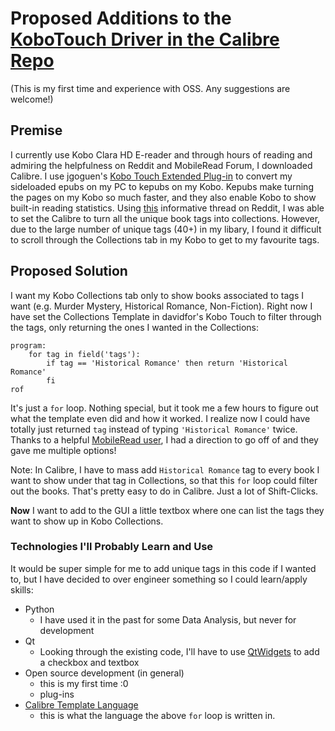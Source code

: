 # Proposed Additions to the [KoboTouch Driver in the Calibre Repo](https://github.com/kovidgoyal/calibre.git)
(This is my first time and experience with OSS. Any suggestions are welcome!)

## Premise
I currently use Kobo Clara HD E-reader and through hours of reading and admiring the helpfulness on Reddit and MobileRead Forum, I downloaded Calibre. I use jgoguen's [Kobo Touch Extended Plug-in](https://github.com/jgoguen/calibre-kobo-driver) to convert my sideloaded epubs on my PC to kepubs on my Kobo. Kepubs make turning the pages on my Kobo so much faster, and they also enable Kobo to show built-in reading statistics. Using [this](https://www.reddit.com/r/kobo/comments/qlgha1/how_to_create_kobo_collections_using_calibre_basic/) informative thread on Reddit, I was able to set the Calibre to turn all the unique book tags into collections. However, due to the large number of unique tags (40+) in my libary, I found it difficult to scroll through the Collections tab in my Kobo to get to my favourite tags. 

## Proposed Solution

I want my Kobo Collections tab only to show books associated to tags I want (e.g. Murder Mystery, Historical Romance, Non-Fiction). Right now I have set the Collections Template in davidfor's Kobo Touch to filter through the tags, only returning the ones I wanted in the Collections:
```
program:
	for tag in field('tags'):
		if tag == 'Historical Romance' then return 'Historical Romance'
		fi
rof
```

It's just a `for` loop. Nothing special, but it took me a few hours to figure out what the template even did and how it worked. I realize now I could have totally just returned `tag` instead of typing `'Historical Romance'` twice. Thanks to a helpful [MobileRead user](https://www.mobileread.com/forums/showpost.php?p=4412871&postcount=2962), I had a direction to go off of and they gave me multiple options! 

Note: In Calibre, I have to mass add `Historical Romance` tag to every book I want to show under that tag in Collections, so that this `for` loop could filter out the books. That's pretty easy to do in Calibre. Just a lot of Shift-Clicks.

__Now__ I want to add to the GUI a little textbox where one can list the tags they want to show up in Kobo Collections.

### Technologies I'll Probably Learn and Use
It would be super simple for me to add unique tags in this code if I wanted to, but I have decided to over engineer something so I could learn/apply skills:

- Python 
    - I have used it in the past for some Data Analysis, but never for development
- Qt 
    - Looking through the existing code, I'll have to use [QtWidgets](https://doc.qt.io/qtforpython-5/PySide2/QtWidgets/QGraphicsScene.html#PySide2.QtWidgets.PySide2.QtWidgets.QGraphicsScene.addWidget) to add a checkbox and textbox
- Open source development (in general)
    - this is my first time :0
    - plug-ins
- [Calibre Template Language](https://manual.calibre-ebook.com/template_lang.html)
    - this is what the language the above `for` loop is written in. 
